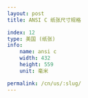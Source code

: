 ```yaml
---
layout: post
title: ANSI C 纸张尺寸规格

index: 12
type: 美国 (纸张)
info:
    name: ansi c
    width: 432
    height: 559
    unit: 毫米

permalink: /cn/us/:slug/
---
```



